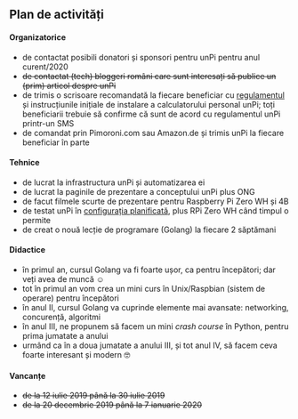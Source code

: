 ## Plan de activități

#### Organizatorice

- de contactat posibili donatori și sponsori pentru unPi pentru anul curent/2020
- ~~de contactat (tech) bloggeri români care sunt interesați să publice un (prim) articol despre unPi~~
- de trimis o scrisoare recomandată la fiecare beneficiar cu [regulamentul](https://www.unpi.ro/regulament) și instrucțiunile inițiale de instalare a calculatorului personal unPi; toți beneficiarii trebuie să confirme că sunt de acord cu regulamentul unPi printr-un SMS
- de comandat prin Pimoroni.com sau Amazon.de și trimis unPi la fiecare beneficiar în parte

#### Tehnice

- de lucrat la infrastructura unPi și automatizarea ei
- de lucrat la paginile de prezentare a conceptului unPi plus ONG
- de facut filmele scurte de prezentare pentru Raspberry Pi Zero WH și 4B
- de testat unPi în [configurația planificată](http://spec.unpi.ro/), plus RPi Zero WH când timpul o permite
- de creat o nouă lecție de programare (Golang) la fiecare 2 săptămani

#### Didactice

- în primul an, cursul Golang va fi foarte ușor, ca pentru începători; dar veți avea de muncă ☺️
- tot în primul an vom crea un mini curs în Unix/Raspbian (sistem de operare) pentru începători
- în anul II, cursul Golang va cuprinde elemente mai avansate: networking, concurență, algoritmi
- în anul III, ne propunem să facem un mini _crash course_ în Python, pentru prima jumatate a anului
- urmând ca în a doua jumatate a anului III, și tot anul IV, să facem ceva foarte interesant și modern 🤓

#### Vancanțe

- ~~de la 12 iulie 2019 până la 30 iulie 2019~~
- ~~de la 20 decembrie 2019 până la 7 ianuarie 2020~~
